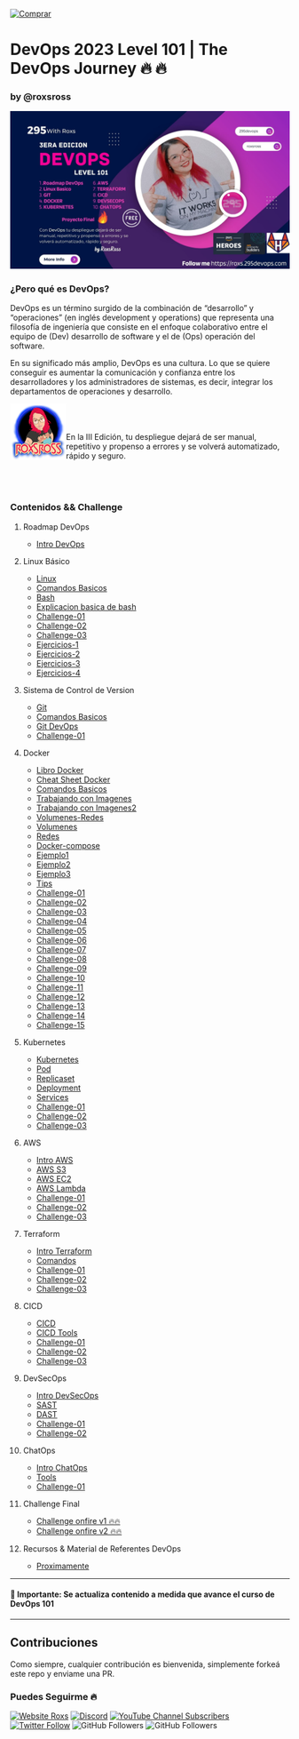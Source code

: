 [![Comprar](https://www.buymeacoffee.com/assets/img/custom_images/orange_img.png)](https://www.buymeacoffee.com/roxsross)

# DevOps 2023 Level 101 | The DevOps Journey 🔥 🔥 
### by @roxsross

<p align="center"><img src="./assets/Release.jpg" width="600"/></p>

### ¿Pero qué es DevOps? 
DevOps es un término surgido de la combinación de “desarrollo” y “operaciones” (en inglés development y operations) que representa una filosofía de ingeniería que consiste en el enfoque colaborativo entre el equipo de (Dev) desarrollo de software y el de (Ops) operación del software. 

En su significado más amplio, DevOps es una cultura. Lo que se quiere conseguir es aumentar la comunicación y confianza entre los desarrolladores y los administradores de sistemas, es decir, integrar los departamentos de operaciones y desarrollo.


<a href="https://295devops.com">
<img align="left" width="20%" src="https://raw.githubusercontent.com/roxsross/roxsross/main/images/Copia de ROXSROSS FINAL (1).png">
</a>
</br>
</br>
</br>
En la III Edición, tu despliegue dejará de ser manual, repetitivo y propenso a errores y se volverá automatizado, rápido y seguro.
</br>
</br>
</br>
</br>


### Contenidos && Challenge

  1. Roadmap DevOps
        * [Intro DevOps](./CLASE-01/devops.md)

    
  1. Linux Básico 
        * [Linux](./CLASE-02/linux.md)
        * [Comandos Basicos](./CLASE-02/comandos_linux.properties)
        * [Bash](./CLASE-02/00_tutorial_bash/readme.md)
        * [Explicacion basica de bash](./CLASE-02/Explicacion-basica-bash.md)
        * [Challenge-01](./CLASE-02/05-example/reto1.md) 
        * [Challenge-02](./CLASE-02/05-example/reto2.md)
        * [Challenge-03](./CLASE-02/05-example/reto3.md)
        * [Ejercicios-1](./CLASE-02/ejercicios-scripts-linux-1.md)
        * [Ejercicios-2](./CLASE-02/ejercicios-scripts-linux-2.md)  
        * [Ejercicios-3](./CLASE-02/ejercicios-scripts-linux-3.md)  
        * [Ejercicios-4](./CLASE-02/ejercicios-scripts-linux-4.md)    

  1. Sistema de Control de Version
        * [Git](./CLASE-03/00-git-terminal-basico/00-configuracion.md)
        * [Comandos Basicos](./CLASE-03/github-git-cheat-sheet.pdf)
        * [Git DevOps](./CLASE-03/00-git-terminal-basico/05-ejercicio.md)
        * [Challenge-01](./CLASE-03/Ejercicios-github-bash/README.md) 

  1. Docker
        * [Libro Docker](./CLASE-04/Ebook%20-%20Fundamentos%20de%20docker.pdf)
        * [Cheat Sheet Docker](./CLASE-04/docker_cheatsheet.pdf)
        * [Comandos Basicos](./CLASE-04/Docker/01-Comandos-docker.md)
        * [Trabajando con Imagenes](./CLASE-04/Docker/02-Creacion-images.md)
        * [Trabajando con Imagenes2](./CLASE-04/Docker/03%3ATrabajando-con-imagenes.md)
        * [Volumenes-Redes](./CLASE-04/Docker/04-Volumenes-Redes.md)
        * [Volumenes](./CLASE-04/Docker/05-Volumenes.md)
        * [Redes](./CLASE-04/Docker/06-Redes.md)
        * [Docker-compose](./CLASE-04/Docker/07-DockerCompose.md)
        * [Ejemplo1](./CLASE-04/Docker/Ejemplo%3ADockerCompose-php.md)
        * [Ejemplo2](./CLASE-04/Docker/Ejemplo%3AGuestbook.md)
        * [Ejemplo3](./CLASE-04/Docker/Ejemplo%3AWordpress-Compose.md)
        * [Tips](./CLASE-04/Docker/10-Tips.md)
        * [Challenge-01](./CLASE-04/Challenge/01/lab-01.md) 
        * [Challenge-02](./CLASE-04/Challenge/02/lab-02.md) 
        * [Challenge-03](./CLASE-04/Challenge/03/lab-03.md)   
        * [Challenge-04](./CLASE-04/Challenge/04/lab-04.md) 
        * [Challenge-05](./CLASE-04/Challenge/05/lab-05.md)
        * [Challenge-06](./CLASE-04/Challenge/06/lab-06.md)    
        * [Challenge-07](./CLASE-04/Challenge/07/lab-07.md) 
        * [Challenge-08](./CLASE-04/Challenge/08/lab-08.md) 
        * [Challenge-09](./CLASE-04/Challenge/09/lab-09.md)   
        * [Challenge-10](./CLASE-04/Challenge/10/lab-10.md) 
        * [Challenge-11](./CLASE-04/Challenge/11/lab-11.md)
        * [Challenge-12](./CLASE-04/Challenge/12/lab-12.md)  
        * [Challenge-13](./CLASE-04/Challenge/13/lab-13.md) 
        * [Challenge-14](./CLASE-04/Challenge/14/lab-14.md)   
        * [Challenge-15](./CLASE-04/Challenge/15/lab-15.md)             
  1. Kubernetes
        * [Kubernetes]()
        * [Pod]()
        * [Replicaset]()
        * [Deployment]()
        * [Services]()      
        * [Challenge-01]() 
        * [Challenge-02]()
        * [Challenge-03]()              

  1. AWS
        * [Intro AWS]()
        * [AWS S3]()
        * [AWS EC2]()
        * [AWS Lambda]()  
        * [Challenge-01]() 
        * [Challenge-02]()
        * [Challenge-03]()   

  1. Terraform
        * [Intro Terraform]()
        * [Comandos]()  
        * [Challenge-01]() 
        * [Challenge-02]()
        * [Challenge-03]()   

  1. CICD
        * [CICD]()
        * [CICD Tools]()  
        * [Challenge-01]() 
        * [Challenge-02]()
        * [Challenge-03]() 

  1. DevSecOps
        * [Intro DevSecOps]()
        * [SAST]()  
        * [DAST]() 
        * [Challenge-01]()
        * [Challenge-02]()   

  1. ChatOps
        * [Intro ChatOps]()
        * [Tools]()  
        * [Challenge-01]() 


  1. Challenge Final
        * [Challenge onfire v1 🔥🔥]()
        * [Challenge onfire v2 🔥🔥]()

  1. Recursos & Material de Referentes DevOps
        * [Proximamente]() 

_ _ _

#### 🔔 Importante: Se actualiza contenido a medida que avance el curso de DevOps 101
_ _ _

## Contribuciones
Como siempre, cualquier contribución es bienvenida, simplemente forkeá este repo y enviame una PR.  

### **Puedes Seguirme** 🔥 &nbsp;
[![Website Roxs](https://img.shields.io/badge/-roxsross-blue?style=flat&logo=GoogleChrome&logoColor=white&link=https://295devops.com)](https://roxs.295devops.com)
[![Discord](https://img.shields.io/discord/729672926432985098?style=social&label=Discord&logo=discord)](https://discord.gg/5fqHuBq6pf)
[![YouTube Channel Subscribers](https://img.shields.io/youtube/channel/subscribers/UCxPD7bsocoAMq8Dj18kmGyQ?style=social)](https://www.youtube.com/@295devops)
[![Twitter Follow](https://img.shields.io/twitter/follow/roxsross?style=social)](https://twitter.com/roxsross)
![GitHub Followers](https://img.shields.io/github/followers/roxsross?style=social)
![GitHub Followers](https://img.shields.io/github/stars/roxsross?style=social)
